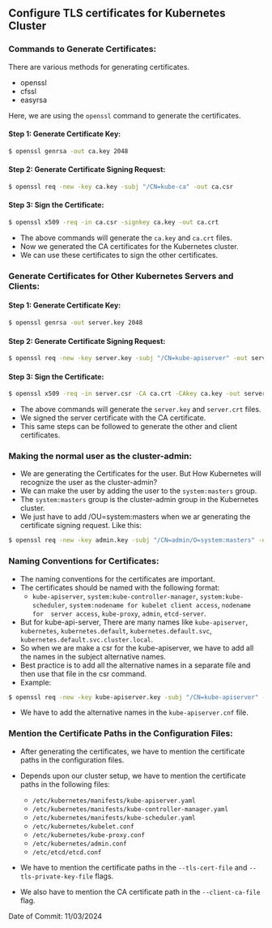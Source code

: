## Configure TLS certificates for Kubernetes Cluster

### Commands to Generate Certificates:

There are various methods for generating certificates.
- openssl
- cfssl
- easyrsa

Here, we are using the `openssl` command to generate the certificates.

#### Step 1: Generate Certificate Key:
```bash
$ openssl genrsa -out ca.key 2048
```
#### Step 2: Generate Certificate Signing Request:
```bash
$ openssl req -new -key ca.key -subj "/CN=kube-ca" -out ca.csr
```
#### Step 3: Sign the Certificate:
```bash
$ openssl x509 -req -in ca.csr -signkey ca.key -out ca.crt
```

- The above commands will generate the `ca.key` and `ca.crt` files.
- Now we generated the CA certificates for the Kubernetes cluster.
- We can use these certificates to sign the other certificates.

### Generate Certificates for Other Kubernetes Servers and Clients:

#### Step 1: Generate Certificate Key:
```bash
$ openssl genrsa -out server.key 2048
```

#### Step 2: Generate Certificate Signing Request:
```bash
$ openssl req -new -key server.key -subj "/CN=kube-apiserver" -out server.csr
```

#### Step 3: Sign the Certificate:
```bash
$ openssl x509 -req -in server.csr -CA ca.crt -CAkey ca.key -out server.crt
```

- The above commands will generate the `server.key` and `server.crt` files.
- We signed the server certificate with the CA certificate.
- This same steps can be followed to generate the other and client certificates.

### Making the normal user as the cluster-admin:

- We are generating the Certificates for the user. But How Kubernetes will recognize the user as the cluster-admin?
- We can make the user by adding the user to the `system:masters` group.
- The `system:masters` group is the cluster-admin group in the Kubernetes cluster.
- We just have to add /OU=system:masters when we ar generating the certificate signing request. Like this:
```bash
$ openssl req -new -key admin.key -subj "/CN=admin/O=system:masters" -out admin.csr
```

### Naming Conventions for Certificates:

- The naming conventions for the certificates are important.
- The certificates should be named with the following format:
    - `kube-apiserver`, `system:kube-controller-manager`, `system:kube-scheduler`, `system:nodename for kubelet client access`, `nodename for  server access`, `kube-proxy`, `admin`, `etcd-server`.
- But for kube-api-server, There are many names like `kube-apiserver`, `kubernetes`, `kubernetes.default`, `kubernetes.default.svc`, `kubernetes.default.svc.cluster.local`.
- So when we are make a csr for the kube-apiserver, we have to add all the names in the subject alternative names.
- Best practice is to add all the alternative names in a separate file and then use that file in the csr command.
- Example:
```bash
$ openssl req -new -key kube-apiserver.key -subj "/CN=kube-apiserver" -config kube-apiserver.cnf -out kube-apiserver.csr
```
- We have to add the alternative names in the `kube-apiserver.cnf` file.

### Mention the Certificate Paths in the Configuration Files:

- After generating the certificates, we have to mention the certificate paths in the configuration files.
- Depends upon our cluster setup, we have to mention the certificate paths in the following files:
    - `/etc/kubernetes/manifests/kube-apiserver.yaml`
    - `/etc/kubernetes/manifests/kube-controller-manager.yaml`
    - `/etc/kubernetes/manifests/kube-scheduler.yaml`
    - `/etc/kubernetes/kubelet.conf`
    - `/etc/kubernetes/kube-proxy.conf`
    - `/etc/kubernetes/admin.conf`
    - `/etc/etcd/etcd.conf`

- We have to mention the certificate paths in the `--tls-cert-file` and `--tls-private-key-file` flags.
- We also have to mention the CA certificate path in the `--client-ca-file` flag.


Date of Commit: 11/03/2024